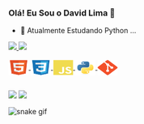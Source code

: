### Olá!  Eu Sou o David Lima 👋

- 🌱 Atualmente Estudando Python ...


<div>
  <a href="https://github.com/RafaBallerini">
  <img height="150em" src="https://github-readme-stats-eight-theta.vercel.app/api?username=enrike-lima&show_icons=true&theme=dracula&include_all_commits=true&count_private=true"/>
  <img height="150em" src="https://github-readme-stats-eight-theta.vercel.app/api/top-langs/?username=enrike-lima&layout=compact&langs_count=8&theme=dracula"/>
<div>


  
<div style="display: inline_block"><br>
  <img align="center" alt="David-HTML" height="30" width="40" src="https://raw.githubusercontent.com/devicons/devicon/master/icons/html5/html5-original.svg">
  <img align="center" alt="David-CSS" height="30" width="40" src="https://raw.githubusercontent.com/devicons/devicon/master/icons/css3/css3-original.svg">
  <img align="center" alt="David-Js" height="30" width="40" src="https://raw.githubusercontent.com/devicons/devicon/master/icons/javascript/javascript-plain.svg">
  <img align="center" alt="David-Python" height="30" width="40" src="https://raw.githubusercontent.com/devicons/devicon/master/icons/python/python-original.svg">
  <img align="center" alt="David-Git" height="30" width="40" src="https://raw.githubusercontent.com/devicons/devicon/master/icons/git/git-original.svg">
</div>

  ##
   
<div>
  <a href="https://www.linkedin.com/in/david-lima-8a07b771/" target="_blank"><img src="https://img.shields.io/badge/-LinkedIn-%230077B5?style=for-the-badge&logo=linkedin&logoColor=white" target="_blank"></a>
  <a href="https://www.instagram.com/enrikelima_oficial/" target="_blank"><img src="https://img.shields.io/badge/-Instagram-%23E4405F?style=for-the-badge&logo=instagram&logoColor=white" target="_blank"></a>


![snake gif](https://github.com/enrike-lima/enrike-lima/blob/output/github-contribution-grid-snake.svg)
  
</div>


